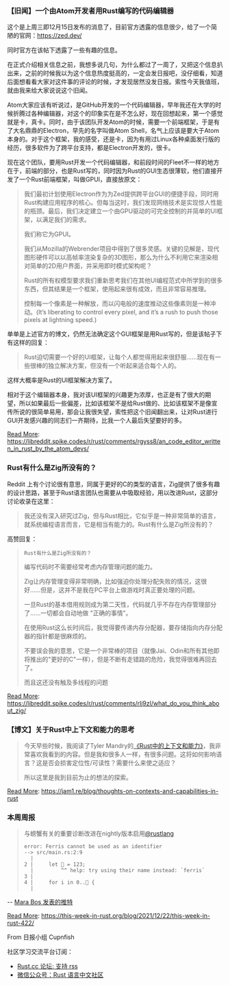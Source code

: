 ### 【旧闻】一个由Atom开发者用Rust编写的代码编辑器

这个是上周三即12月15日发布的消息了，目前官方透露的信息很少，给了一个简陋的官网：https://zed.dev/

同时官方在该帖下透露了一些有趣的信息。

在正式介绍相关信息之前，我想多说几句，为什么都过了一周了，又把这个信息扒出来，之前的时候我以为这个信息热度挺高的，一定会发日报吧，没仔细看，知道后面想看看大家对这件事的评论的时候，才发现居然没发日报。索性今天我值班，就由我来给大家说说这个旧闻。

Atom大家应该有听说过，是GitHub开发的一个代码编辑器，早年我还在大学的时候折腾过各种编辑器，对这个的印象实在是不怎么好，现在回想起来，第一个感觉就是卡，真卡。同时，由于该团队开发Atom的时候，需要一个前端框架，于是有了大名鼎鼎的Electron，早先的名字叫做Atom Shell，名气上应该是要大于Atom本身的。对于这个框架，我的感受，还是卡，因为有用过Linux各种桌面发行版的经历，很多软件为了跨平台支持，都是Electron开发的，很卡。

现在这个团队，要用Rust开发一个代码编辑器，和前段时间的Fleet不一样的地方在于，前端的部分，也是Rust写的，同时因为Rust的GUI生态很薄软，他们直接开发了一个Rust前端框架，叫做GPUI，直接放原文：

> 我们最初计划使用Electron作为为Zed提供跨平台GUI的便捷手段，同时用Rust构建应用程序的核心。但每当这时，我们发现网络技术是实现惊人性能的瓶颈。最后，我们决定建立一个由GPU驱动的可完全控制的并简单的UI框架，以满足我们的需求。
>
> 我们称它为GPUI。
>
> 我们从Mozilla的Webrender项目中得到了很多灵感。关键的见解是，现代图形硬件可以以高帧率渲染复杂的3D图形，那么为什么不利用它来渲染相对简单的2D用户界面，并采用即时模式架构呢？
>
> Rust的所有权模型要求我们重新思考我们在其他UI编程范式中所学到的很多东西，但其结果是一个框架，使用起来很有成效，而且非常容易推理。
>
> 控制每一个像素是一种解放，而以闪电般的速度推动这些像素则是一种冲动。(It’s liberating to control every pixel, and it’s a rush to push those pixels at lightning speed.)

单单是上述官方的博文，仍然无法确定这个GUI框架是用Rust写的，但是该帖子下有这样的回复：

> Rust迫切需要一个好的UI框架，让每个人都觉得用起来很舒服......现在有一些很棒的独立解决方案，但没有一个听起来适合每个人的。

这样大概率是Rust的UI框架解决方案了。

相对于这个编辑器本身，我对该UI框架的兴趣更为浓厚，也正是有了很大的期望，所以如果最后一些偏差，比如该框架不是给Rust做的、比如该框架不是像宣传所说的很简单易用，那会让我很失望，索性把这个旧闻翻出来，让对Rust进行GUI开发感兴趣的同志们一齐期待，比我一个人最后失望要好的多。

[Read More](https://libreddit.spike.codes/r/rust/comments/rgyss8/an_code_editor_written_in_rust_by_the_atom_devs/): https://libreddit.spike.codes/r/rust/comments/rgyss8/an_code_editor_written_in_rust_by_the_atom_devs/

### Rust有什么是Zig所没有的？
 
 Reddit 上有个讨论很有意思，同属于更好的C的类型的语言，Zig提供了很多有趣的设计思路，甚至于Rust语言团队也需要从中吸取经验，用以改进Rust，这部分讨论收录在这里：

> 我还没有深入研究过Zig，但与Rust相比，它似乎是一种非常简单的语言，就系统编程语言而言，它是相当有能力的。Rust有什么是Zig所没有的？

高赞回复：

> `Rust有什么是Zig所没有的？`
> 
> 编写代码时不需要经常考虑内存管理问题的能力。
> 
> Zig让内存管理变得非常明确，比如强迫你处理分配失败的情况，这很好......但是，这并不是我在PC平台上做游戏时真正要处理的问题。
> 
> 一旦Rust的基本借用规则成为第二天性，代码就几乎不存在内存管理部分了......一切都会自动地做 "正确的事情"。
>
> 在使用Rust这么长时间后，我觉得要传递内存分配器，要存储指向内存分配器的指针都是很麻烦的。
> 
> 不要误会我的意思，它是一个非常棒的项目（就像Jai、Odin和所有其他即将推出的"更好的C"一样），但是不断有走错路的危险，我觉得很难再回去了。
> 
> 而且这还没有触及多线程的问题

[Read More](https://libreddit.spike.codes/r/rust/comments/rlj9zl/what_do_you_think_about_zig/): https://libreddit.spike.codes/r/rust/comments/rlj9zl/what_do_you_think_about_zig/


### 【博文】关于Rust中上下文和能力的思考

> 今天早些时候，我阅读了Tyler Mandry的[《Rust中的上下文和能力》](https://tmandry.gitlab.io/blog/posts/2021-12-21-context-capabilities/)，我非常喜欢我看到的内容。但是我和很多人一样，有很多问题。这将如何影响语言？这是否会损害定位性/可读性？需要什么来使之适应？
> 
> 所以这里是我到目前为止的想法的探索。

[Read More](https://jam1.re/blog/thoughts-on-contexts-and-capabilities-in-rust): https://jam1.re/blog/thoughts-on-contexts-and-capabilities-in-rust

### 本周周报

> 与螃蟹有关的重要诊断改进在nightly版本启用[@rustlang](https://twitter.com/rustlang)
> ```shell
> error: Ferris cannot be used as an identifier
> --> src/main.rs:2:9
>   |
> 2 |     let 🦀 = 123;
>   |         ^^ help: try using their name instead: `ferris`
> 3 |
> 4 |     for i in 0..🦀 {
>   |
> ```

-- [Mara Bos 发表的推特](https://twitter.com/m_ou_se/status/1471077145258647554)

[Read More](https://this-week-in-rust.org/blog/2021/12/22/this-week-in-rust-422/): https://this-week-in-rust.org/blog/2021/12/22/this-week-in-rust-422/

From 日报小组 Cupnfish

社区学习交流平台订阅：

- [Rust.cc 论坛: 支持 rss](https://rustcc.cn/)
- [微信公众号：Rust 语言中文社区](https://rustcc.cn/article?id=ed7c9379-d681-47cb-9532-0db97d883f62)